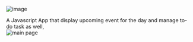 ![image](https://user-images.githubusercontent.com/81197070/204703273-c1d0be6e-6311-4692-ac4b-de0fa5685abc.png)

A Javascript App that display upcoming event for the day and manage to-do task as well,  
![main page](https://user-images.githubusercontent.com/81197070/205416469-30b7fa79-bfa9-4a5f-ac9c-586fccb543c7.jpg)
